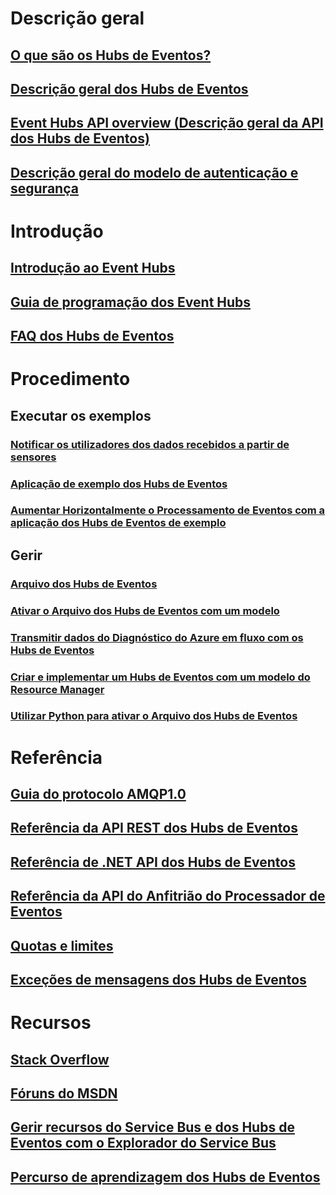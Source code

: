 # Descrição geral

## [O que são os Hubs de Eventos?](event-hubs-what-is-event-hubs.md)
## [Descrição geral dos Hubs de Eventos](event-hubs-overview.md)
## [Event Hubs API overview (Descrição geral da API dos Hubs de Eventos)](event-hubs-api-overview.md)
## [Descrição geral do modelo de autenticação e segurança](event-hubs-authentication-and-security-model-overview.md)


# Introdução
## [Introdução ao Event Hubs](event-hubs-csharp-ephcs-getstarted.md)
## [Guia de programação dos Event Hubs](event-hubs-programming-guide.md)
## [FAQ dos Hubs de Eventos](event-hubs-faq.md)

# Procedimento
## Executar os exemplos
### [Notificar os utilizadores dos dados recebidos a partir de sensores](event-hubs-sensors-notify-users.md)
### [Aplicação de exemplo dos Hubs de Eventos](https://code.msdn.microsoft.com/Service-Bus-Event-Hub-286fd097)
### [Aumentar Horizontalmente o Processamento de Eventos com a aplicação dos Hubs de Eventos de exemplo](https://code.msdn.microsoft.com/Service-Bus-Event-Hub-45f43fc3)
## Gerir
### [Arquivo dos Hubs de Eventos](event-hubs-archive-overview.md)
### [Ativar o Arquivo dos Hubs de Eventos com um modelo](event-hubs-resource-manager-namespace-event-hub-enable-archive.md)
### [Transmitir dados do Diagnóstico do Azure em fluxo com os Hubs de Eventos](event-hubs-streaming-azure-diags-data.md)
### [Criar e implementar um Hubs de Eventos com um modelo do Resource Manager](event-hubs-resource-manager-namespace-event-hub.md)
### [Utilizar Python para ativar o Arquivo dos Hubs de Eventos](event-hubs-archive-python.md)

# Referência
## [Guia do protocolo AMQP1.0](../service-bus-messaging/service-bus-amqp-protocol-guide.md)
## [Referência da API REST dos Hubs de Eventos](https://msdn.microsoft.com/library/azure/dn790674)
## [Referência de .NET API dos Hubs de Eventos](https://msdn.microsoft.com/library/azure/jj933424)
## [Referência da API do Anfitrião do Processador de Eventos](https://msdn.microsoft.com/library/microsoft.servicebus.messaging(v=azure.95).aspx)
## [Quotas e limites](event-hubs-quotas.md)
## [Exceções de mensagens dos Hubs de Eventos](event-hubs-messaging-exceptions.md)

# Recursos
## [Stack Overflow](http://stackoverflow.com/questions/tagged/azure-eventhub)
## [Fóruns do MSDN](https://social.msdn.microsoft.com/forums/home?forum=servbus)
## [Gerir recursos do Service Bus e dos Hubs de Eventos com o Explorador do Service Bus](https://code.msdn.microsoft.com/Service-Bus-Explorer-f2abca5a)
## [Percurso de aprendizagem dos Hubs de Eventos](https://azure.microsoft.com/documentation/learning-paths/event-hubs/)




<!--HONumber=Nov16_HO2-->



